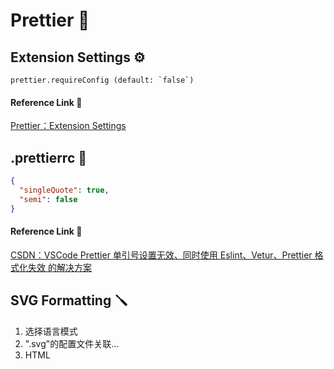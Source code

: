 # Prettier 🪮

## Extension Settings ⚙️

```
prettier.requireConfig (default: `false`)
```

#### Reference Link 🔗

[Prettier：Extension Settings](https://marketplace.visualstudio.com/items?itemName=esbenp.prettier-vscode&ssr=false#overview)

## .prettierrc 📝

```JSON
{
  "singleQuote": true,
  "semi": false
}
```

#### Reference Link 🔗

[CSDN：VSCode Prettier 单引号设置无效、同时使用 Eslint、Vetur、Prettier 格式化失效 的解决方案](https://blog.csdn.net/Lyrelion/article/details/113569702)

## SVG Formatting 🪛

1. 选择语言模式
2. ".svg"的配置文件关联...
3. HTML
